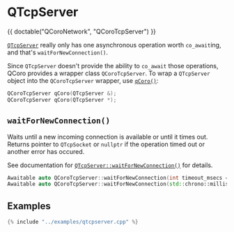 # QTcpServer

{{ doctable("QCoroNetwork", "QCoroTcpServer") }}

[`QTcpServer`][qtdoc-qtcpserver] really only has one asynchronous operation worth `co_await`ing, and that's
`waitForNewConnection()`.

Since `QTcpServer` doesn't provide the ability to `co_await` those operations, QCoro provides
 a wrapper class `QCoroTcpServer`. To wrap a `QTcpServer` object into the `QCoroTcpServer`
 wrapper, use [`qCoro()`][qcoro-coro]:

```cpp
QCoroTcpServer qCoro(QTcpServer &);
QCoroTcpServer qCoro(QTcpServer *);
```

## `waitForNewConnection()`

Waits until a new incoming connection is available or until it times out. Returns pointer to `QTcpSocket` or
`nullptr` if the operation timed out or another error has occured.

See documentation for [`QTcpServer::waitForNewConnection()`][qtdoc-qtcpserver-waitForNewConnection]
for details.

```cpp
Awaitable auto QCoroTcpServer::waitForNewConnection(int timeout_msecs = 30'000);
Awaitable auto QCoroTcpServer::waitForNewConnection(std::chrono::milliseconds timeout);
```

## Examples

```cpp
{% include "../examples/qtcpserver.cpp" %}
```


[qtdoc-qtcpserver]: https://doc.qt.io/qt-5/qtcpserver.html
[qtdoc-qtcpserver-waitForNewConnection]: https://doc.qt.io/qt-5/qtcpserver.html#waitForNewConnection
[qcoro-coro]: coro.md
